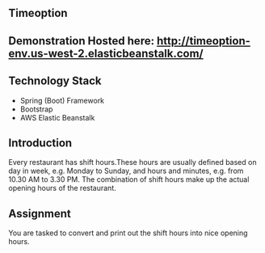 Timeoption
-------------------

## Demonstration Hosted here: http://timeoption-env.us-west-2.elasticbeanstalk.com/


## Technology Stack
* Spring (Boot) Framework
* Bootstrap
* AWS Elastic Beanstalk


## Introduction
Every restaurant has shift hours.These hours are usually defined based on day in week, e.g. Monday to Sunday, and hours and minutes, e.g. from 10.30 AM to 3.30 PM. The combination of shift hours make up the actual opening hours of the restaurant.


## Assignment
You are tasked to convert and print out the shift hours into nice opening hours.